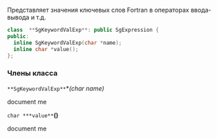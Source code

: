 Представляет значения ключевых слов Fortran в операторах ввода-вывода и т.д.
```cpp
class  **SgKeywordValExp**: public SgExpression {
public:
  inline SgKeywordValExp(char *name);
  inline char *value();
};
```

### Члены класса

`**SgKeywordValExp**`**(char *name)**

document me

`char ***value**`**()**

document me
